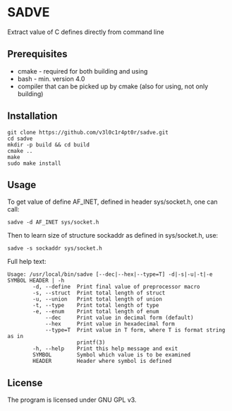 # SADVE

Extract value of C defines directly from command line

## Prerequisites

* cmake - required for both building and using
* bash - min. version 4.0
* compiler that can be picked up by cmake (also for using, not only building)

## Installation

```shell
git clone https://github.com/v3l0c1r4pt0r/sadve.git
cd sadve
mkdir -p build && cd build
cmake ..
make
sudo make install
```

## Usage

To get value of define AF\_INET, defined in header sys/socket.h, one can call:
```shell
sadve -d AF_INET sys/socket.h
```

Then to learn size of structure sockaddr as defined in sys/socket.h, use:
```shell
sadve -s sockaddr sys/socket.h
```

Full help text:
```
Usage: /usr/local/bin/sadve [--dec|--hex|--type=T] -d|-s|-u|-t|-e SYMBOL HEADER | -h
        -d, --define  Print final value of preprocessor macro
        -s, --struct  Print total length of struct
        -u, --union   Print total length of union
        -t, --type    Print total length of type
        -e, --enum    Print total length of enum
            --dec     Print value in decimal form (default)
            --hex     Print value in hexadecimal form
            --type=T  Print value in T form, where T is format string as in
                      printf(3)
        -h, --help    Print this help message and exit
        SYMBOL        Symbol which value is to be examined
        HEADER        Header where symbol is defined

```

## License

The program is licensed under GNU GPL v3.
